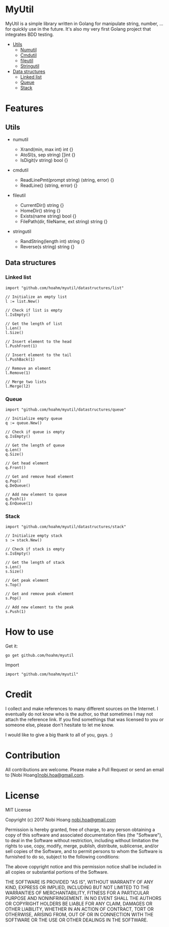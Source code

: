 # MyUtil

MyUtil is a simple library written in Golang for manipulate string, number, ... for quickly use in the future. It's also my very first Golang project that integrates BDD testing.

* [Utils](#utils)
  * [Numutil](#numutil)
  * [Cmdutil](#cmdutil)
  * [fileutil](#fileutil)
  * [Stringutil](#stringutil)
* [Data structures](#data-structures)
  * [Linked list](#linked-list)
  * [Queue](#queue)
  * [Stack](#stack)

# Features

## Utils

* numutil
    * Xrand(min, max int) int {}
    * AtoSI(s, sep string) []int {}
    * IsDigit(v string) bool {}

* cmdutil
    * ReadLinePmt(prompt string) (string, error) {}
    * ReadLine() (string, error) {}

* fileutil
    * CurrentDir() string {}
    * HomeDir() string {}
    * Exists(name string) bool {}
    * FilePath(dir, fileName, ext string) string {}

* stringutil
    * RandString(length int) string {}
    * Reverse(s string) string {}

## Data structures

### Linked list

    import "github.com/hoahm/myutil/datastructures/list"

    // Initialize an empty list
    l := list.New()
    
    // Check if list is empty
    l.IsEmpty()

    // Get the length of list
    l.Len()
    l.Size()

    // Insert element to the head
    l.PushFront(1)

    // Insert element to the tail
    l.PushBack(1)

    // Remove an element
    l.Remove(1)

    // Merge two lists
    l.Merge(l2)

### Queue

    import "github.com/hoahm/myutil/datastructures/queue"

    // Initialize empty queue
    q := queue.New()

    // Check if queue is empty
    q.IsEmpty()

    // Get the length of queue
    q.Len()
    q.Size()

    // Get head element
    q.Front()

    // Get and remove head element
    q.Pop()
    q.DeQueue()

    // Add new element to queue
    q.Push(1)
    q.EnQueue(1)

### Stack

    import "github.com/hoahm/myutil/datastructures/stack"

    // Initialize empty stack
    s := stack.New()    

    // Check if stack is empty
    s.IsEmpty()

    // Get the length of stack
    s.Len()
    s.Size()

    // Get peak element
    s.Top()

    // Get and remove peak element
    s.Pop()

    // Add new element to the peak
    s.Push(1)

# How to use

Get it:

    go get github.com/hoahm/myutil

Import

    import "github.com/hoahm/myutil"

# Credit

I collect and make references to many different sources on the Internet. I eventually do not know who is the author, so that sometimes I may not attach the reference link. If you find somethings that was licensed to you or someone else, please don't hesitate to let me know.

I would like to give a big thank to all of you, guys. :)        

# Contribution

All contributions are welcome. Please make a Pull Request or send an email to [Nobi Hoang]<nobi.hoa@gmail.com>.

# License

MIT License

Copyright (c) 2017 Nobi Hoang <nobi.hoa@gmail.com>

Permission is hereby granted, free of charge, to any person obtaining a copy
of this software and associated documentation files (the "Software"), to deal
in the Software without restriction, including without limitation the rights
to use, copy, modify, merge, publish, distribute, sublicense, and/or sell
copies of the Software, and to permit persons to whom the Software is
furnished to do so, subject to the following conditions:

The above copyright notice and this permission notice shall be included in all
copies or substantial portions of the Software.

THE SOFTWARE IS PROVIDED "AS IS", WITHOUT WARRANTY OF ANY KIND, EXPRESS OR
IMPLIED, INCLUDING BUT NOT LIMITED TO THE WARRANTIES OF MERCHANTABILITY,
FITNESS FOR A PARTICULAR PURPOSE AND NONINFRINGEMENT. IN NO EVENT SHALL THE
AUTHORS OR COPYRIGHT HOLDERS BE LIABLE FOR ANY CLAIM, DAMAGES OR OTHER
LIABILITY, WHETHER IN AN ACTION OF CONTRACT, TORT OR OTHERWISE, ARISING FROM,
OUT OF OR IN CONNECTION WITH THE SOFTWARE OR THE USE OR OTHER DEALINGS IN THE
SOFTWARE.